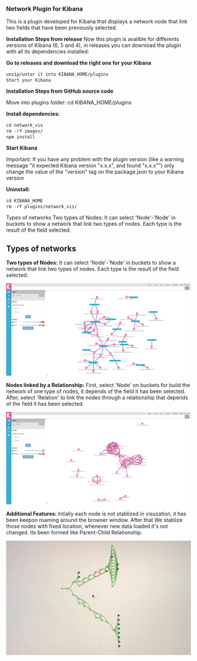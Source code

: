 ### Network Plugin for Kibana ###

This is a plugin developed for Kibana that displays a network node that link two fields that have been previously selected.


**Installation Steps from release**
Now this plugin is avalible for differents versions of Kibana (6, 5 and 4), in releases you can download the plugin with all its dependencies installed:

**Go to releases and download the right one for your Kibana**
```
unzip/untar it into KIBANA_HOME/plugins
Start your Kibana
```

**Installation Steps from GitHub source code**

Move into plugins folder:  cd KIBANA_HOME/plugins

**Install dependencies:**
```
cd network_vis
rm -rf images/
npm install
```

**Start Kibana**

Important: If you have any problem with the plugin version (like a warning message "it expected Kibana version "x.x.x", and found "x.x.x"") only change the value of the "version" tag on the package.json to your Kibana version

**Uninstall:**
```
cd KIBANA_HOME
rm -rf plugins/network_vis/
```

Types of networks
Two types of Nodes:
It can select 'Node'-'Node' in buckets to show a network that link two types of nodes. Each type is the result of the field selected.


## Types of networks ##

**Two types of Nodes:**
It can select 'Node'-'Node' in buckets to show a network that link two types of nodes. Each type is the result of the field selected.

![Screenshot](images/Easy.png)

**Nodes linked by a Relationship:** 
First, select 'Node' on buckets for build the network of one type of nodes, it depends of the field it has been selected. After, select 'Relation' to link the nodes through a relationship that depends of the field it has been selected.

![Screenshot](images/Types.png)

**Additional Features:**
Intially each node is not stablized in visuzation, it has been keepon roaming around the browser window. After that We stablize those nodes with fixed location, whenever new data loaded it's not changed. Its been formed like Parent-Child Relationship. 

![Files](images/tangotrax.jpeg)










